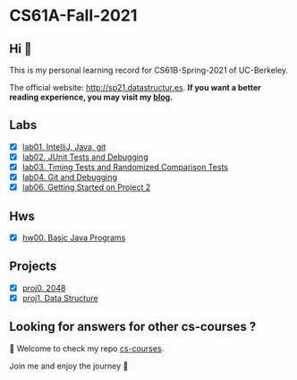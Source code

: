 # CS61A-Fall-2021

## Hi 👋

This is my personal learning record for CS61B-Spring-2021 of UC-Berkeley. 


The official website: http://sp21.datastructur.es.  **If you want a better reading experience, you may visit my [blog](https://martinlwx.github.io).**

## Labs

- [x] [lab01. IntelliJ, Java, git](./Labs/lab1)
- [x] [lab02. JUnit Tests and Debugging](./Labs/lab2)
- [x] [lab03. Timing Tests and Randomized Comparison Tests](./Labs/lab3)
- [x] [lab04. Git and Debugging](./Labs/lab4)
- [x] [lab06. Getting Started on Project 2](./Labs/lab6)

## Hws

- [x] [hw00. Basic Java Programs](./Hws/Hw00.java)

## Projects

- [x] [proj0. 2048](./Projects/proj0)
- [x] [proj1. Data Structure](./Projects/proj1)

## Looking for answers for other cs-courses ?

:hugs: Welcome to check my repo [cs-courses](https://github.com/MartinLwx/cs-courses). 



Join me and enjoy the journey :rocket:

